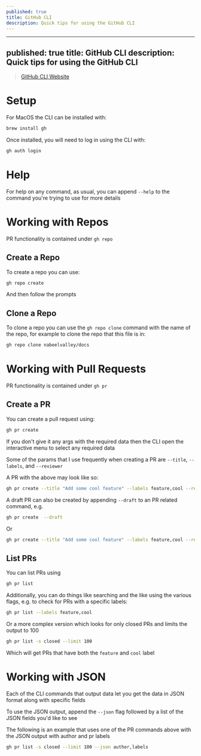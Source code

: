 ```yaml
---
published: true
title: GitHub CLI
description: Quick tips for using the GitHub CLI
---
```


---
published: true
title: GitHub CLI
description: Quick tips for using the GitHub CLI
---

> [GitHub CLI Website](https://cli.github.com)

# Setup

For MacOS the CLI can be installed with:

```sh
brew install gh
```

Once installed, you will need to log in using the CLI with:

```sh
gh auth login
```

# Help

For help on any command, as usual, you can append `--help` to the command you're trying to use for more details

# Working with Repos

PR functionality is contained under `gh repo`

## Create a Repo

To create a repo you can use:

```sh
gh repo create
```

And then follow the prompts

## Clone a Repo

To clone a repo you can use the `gh repo clone` command with the name of the repo, for example to clone the repo that this file is in:

```sh
gh repo clone nabeelvalley/docs
```

# Working with Pull Requests

PR functionality is contained under `gh pr`

## Create a PR

You can create a pull request using:

```sh
gh pr create
```

If you don't give it any args with the required data then the CLI open the interactive menu to select any required data

Some of the params that I use frequently when creating a PR are `--title`, `--labels`, and `--reviewer`

A PR with the above may look like so:

```sh
gh pr create --title "Add some cool feature" --labels feature,cool --reviewer nabeelvalley
```

A draft PR can also be created by appending `--draft` to an PR related command, e.g.

```sh
gh pr create  --draft
```

Or

```sh
gh pr create --title "Add some cool feature" --labels feature,cool --reviewer nabeelvalley --draft
```

## List PRs

You can list PRs using

```sh
gh pr list
```

Additionally, you can do things like searching and the like using the various flags, e.g. to check for PRs with a specific labels:

```sh
gh pr list --labels feature,cool
```

Or a more complex version which looks for only closed PRs and limits the output to 100

```sh
gh pr list -s closed --limit 100
```

Which will get PRs that have both the `feature` and `cool` label

# Working with JSON

Each of the CLI commands that output data let you get the data in JSON format along with specific fields

To use the JSON output, append the `--json` flag followed by a list of the JSON fields you'd like to see

The following is an example that uses one of the PR commands above with the JSON output with author and pr labels

```sh
gh pr list -s closed --limit 100 --json author,labels
```

